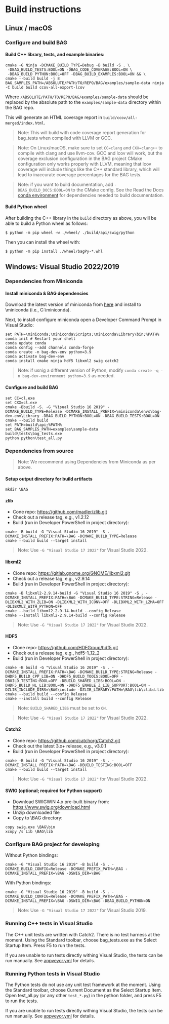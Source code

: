 # Build instructions

## Linux / macOS

### Configure and build BAG

#### Build C++ library, tests, and example binaries:
```shell
cmake -G Ninja -DCMAKE_BUILD_TYPE=Debug -B build -S . \
 -DBAG_BUILD_TESTS:BOOL=ON -DBAG_CODE_COVERAGE:BOOL=ON \
 -DBAG_BUILD_PYTHON:BOOL=OFF -DBAG_BUILD_EXAMPLES:BOOL=ON && \
cmake --build build -j 8
BAG_SAMPLES_PATH=/ABSOLUTE/PATH/TO/REPO/BAG/examples/sample-data ninja -C build build ccov-all-export-lcov
```

Where `/ABSOLUTE/PATH/TO/REPO/BAG/examples/sample-data` should be replaced by the absolute path
to the `examples/sample-data` directory within the BAG repo.

This will generate an HTML coverage report in `build/ccov/all-merged/index.html`.

> Note: This will build with code coverage report generation for bag_tests when compiled with LLVM or GCC.

> Note: On Linux/macOS, make sure to set `CC=clang` and `CXX=clang++` to compile with clang and
> use llvm-cov. GCC and lcov will work, but the coverage exclusion configuration in the BAG project CMake
> configuration only works properly with LLVM, meaning that lcov coverage will include things like the C++ standard
> library, which will lead to inaccurate coverage percentages for the BAG tests.

> Note: if you want to build documentation, add `-DBAG_BUILD_DOCS:BOOL=ON` to the CMake config. 
> See the Read the Docs [conda environment](readthedocs/environment.yml) for dependencies needed
> to build documentation.

#### Build Python wheel
After building the C++ library in the `build` directory as above, 
you will be able to build a Python wheel as follows:
```shell
$ python -m pip wheel -w ./wheel/ ./build/api/swig/python
```

Then you can install the wheel with:
```shell
$ python -m pip install ./wheel/bagPy-*.whl
```

## Windows: Visual Studio 2022/2019

### Dependencies from Miniconda

#### Install miniconda & BAG dependencies

Download the latest version of miniconda from [here](https://docs.conda.io/en/latest/miniconda.html#windows-installers) and install to \miniconda (i.e., C:\miniconda).

Next, to install configure miniconda open a Developer Command Prompt in Visual Studio:

```shell
set PATH=\miniconda;\miniconda\Scripts;\miniconda\Library\bin;%PATH%
conda init # Restart your shell
conda update conda
conda config --add channels conda-forge
conda create -n bag-dev-env python=3.9
conda activate bag-dev-env
conda install cmake ninja hdf5 libxml2 swig catch2
```

> Note: if usnig a different version of Python, modify `conda create -q -n bag-dev-environment python=3.9` as needed.

#### Configure and build BAG

```shell
set CC=cl.exe
set CXX=cl.exe
cmake -Bbuild -S. -G "Visual Studio 16 2019" -DCMAKE_BUILD_TYPE=Release -DCMAKE_INSTALL_PREFIX=\miniconda\envs\bag-dev-env\Library -DBAG_BUILD_PYTHON:BOOL=ON -DBAG_BUILD_TESTS:BOOL=ON
cmake --build build
set PATH=build\api;%PATH%
set BAG_SAMPLES_PATH=examples\sample-data
build\tests\bag_tests.exe
python python\test_all.py
```

### Dependencies from source

> Note: We recommend using Dependencies from Miniconda as per above.

#### Setup output directory for build artifacts

```shell
mkdir \BAG
```

#### zlib

  - Cone repo: https://github.com/madler/zlib.git
  - Check out a release tag, e.g., v1.2.12
  - Build (run in Developer PowerShell in project directory):
  ```
  cmake -B build -G "Visual Studio 16 2019" -S . -DCMAKE_INSTALL_PREFIX:PATH=\BAG -DCMAKE_BUILD_TYPE=Release
  cmake --build build --target install
  ```

  > Note: Use `-G "Visual Studio 17 2022"` for Visual Studio 2022.

#### libxml2

  - Clone repo: https://gitlab.gnome.org/GNOME/libxml2.git
  - Check out a release tag, e.g., v2.9.14
  - Build (run in Developer PowerShell in project directory):
  ```
  cmake -B libxml2-2.9.14-build -G "Visual Studio 16 2019" -S . -DCMAKE_INSTALL_PREFIX:PATH=\BAG -DCMAKE_BUILD_TYPE:STRING=Release -DLIBXML2_WITH_ZLIB=ON -DLIBXML2_WITH_ICONV=OFF -DLIBXML2_WITH_LZMA=OFF -DLIBXML2_WITH_PYTHON=OFF
  cmake --build libxml2-2.9.14-build --config Release
  cmake --install libxml2-2.9.14-build --config Release
  ```
  
  > Note: Use `-G "Visual Studio 17 2022"` for Visual Studio 2022.

#### HDF5

  - Clone repo: https://github.com/HDFGroup/hdf5.git
  - Check out a release tag, e.g., hdf5-1_12_2
  - Build (run in Developer PowerShell in project directory):
  ```
  cmake -B build -G "Visual Studio 16 2019" -S . -DCMAKE_INSTALL_PREFIX:PATH=\BAG -DCMAKE_BUILD_TYPE:STRING=Release -DHDF5_BUILD_CPP_LIB=ON -DHDF5_BUILD_TOOLS:BOOL=OFF -DBUILD_TESTING:BOOL=OFF -DBUILD_SHARED_LIBS:BOOL=ON -DHDF5_BUILD_HL_LIB:BOOL=ON -DHDF5_ENABLE_Z_LIB_SUPPORT:BOOL=ON -DZLIB_INCLUDE_DIRS=\BAG\include -DZLIB_LIBRARY:PATH=\BAG\lib\zlibd.lib
  cmake --build build --config Release
  cmake --install build --config Release
  ```
   
  > Note: `BUILD_SHARED_LIBS` must be set to `ON`.

  > Note: Use `-G "Visual Studio 17 2022"` for Visual Studio 2022.
  
#### Catch2

  - Clone repo: https://github.com/catchorg/Catch2.git
  - Check out the latest 3.x+ release, e.g., v3.0.1
  - Build (run in Developer PowerShell in project directory):
  ```
  cmake -B build -G "Visual Studio 16 2019" -S . -DCMAKE_INSTALL_PREFIX:PATH=\BAG -DBUILD_TESTING:BOOL=OFF
  cmake --build build --target install
  ```
  
  > Note: Use `-G "Visual Studio 17 2022"` for Visual Studio 2022.
  
 #### SWIG (optional; required for Python support)
 
  - Download SWIGWIN 4.x pre-built binary from: https://www.swig.org/download.html
  - Unzip downloaded file
  - Copy to \BAG directory:
  ```
  copy swig.exe \BAG\bin
  xcopy /s Lib \BAG\lib
  ```
 
 ### Configure BAG project for developing
 Without Python bindings:
 ```
 cmake -G "Visual Studio 16 2019" -B build -S . -DCMAKE_BUILD_CONFIG=Release -DCMAKE_PREFIX_PATH=\BAG -DCMAKE_INSTALL_PREFIX=\BAG -DSWIG_DIR=\BAG
 ```
 
 With Python bindings:
 ```
 cmake -G "Visual Studio 16 2019" -B build -S . -DCMAKE_BUILD_CONFIG=Release -DCMAKE_PREFIX_PATH=\BAG -DCMAKE_INSTALL_PREFIX=\BAG -DSWIG_DIR=\BAG -DBAG_BUILD_PYTHON=ON
 ```
 
  > Note: Use `-G "Visual Studio 17 2022"` for Visual Studio 2019.

### Running C++ tests in Visual Studio

The C++ unit tests are written with Catch2. There is no test harness at
the moment. Using the Standard toolbar, choose bag_tests.exe as the
Select Startup Item. Press F5 to run the tests.

If you are unable to run tests directly withing Visual Studio, the tests
can be run manually. See [appveyor.yml](/appveyor.yml) for details.

### Running Python tests in Visual Studio

The Python tests do not use any unit test framework at the moment. Using
the Standard toolbar, choose Current Document as the Select Startup
Item. Open test_all.py (or any other `test_*.py`) in the python
folder, and press F5 to run the tests.

If you are unable to run tests directly withing Visual Studio, the tests
can be run manually. See [appveyor.yml](/appveyor.yml) for details.
